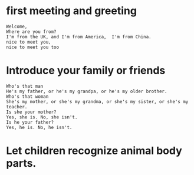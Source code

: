 
# first meeting and greeting
	Welcome,
	Where are you from?
	I'm from the UK, and I'm from America,  I'm from China.
	nice to meet you, 
	nice to meet you too


# Introduce your family or friends

	Who's that man
	He's my father, or he's my grandpa, or he's my older brother. 
	Who's that woman
	She's my mother, or she's my grandma, or she's my sister, or she's my teacher.
	Is she your mother?
	Yes, she is. No, she isn't.
	Is he your father?
	Yes, he is. No, he isn't.

# Let children recognize animal body parts.


	


	





	
	
	
	
	
	
	








